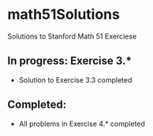 # math51Solutions
Solutions to Stanford Math 51 Exerciese

## In progress: Exercise 3.*
- Solution to Exercise 3.3 completed

## Completed:
- All problems in Exercise 4.* completed
